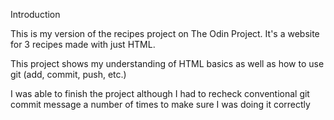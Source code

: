 Introduction

This is my version of the recipes project on The Odin Project. It's a website for 3 recipes made with just HTML. 

This project shows my understanding of HTML basics as well as how to use git (add, commit, push, etc.)

I was able to finish the project although I had to recheck conventional git commit message a number of times to make sure I was doing it correctly

